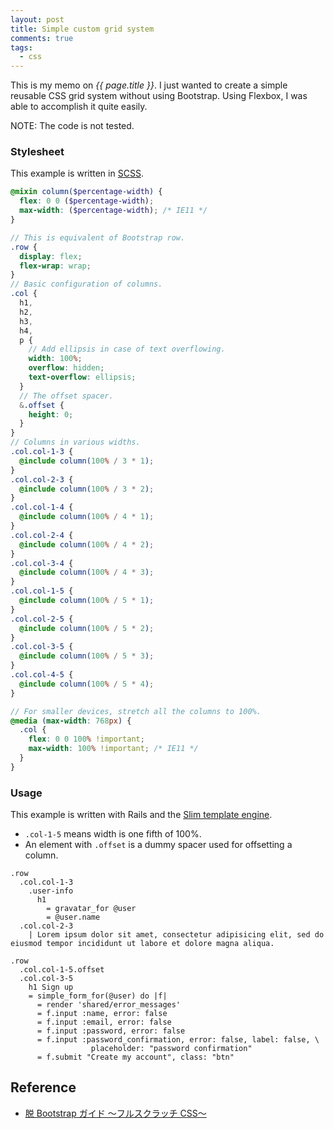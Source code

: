 ```yaml
---
layout: post
title: Simple custom grid system
comments: true
tags:
  - css
---
```


This is my memo on _{{ page.title }}_.
I just wanted to create a simple reusable CSS grid system without using Bootstrap. Using Flexbox, I was able to accomplish it quite easily.

NOTE: The code is not tested.

### Stylesheet

This example is written in [SCSS](http://sass-lang.com/).

```scss
@mixin column($percentage-width) {
  flex: 0 0 ($percentage-width);
  max-width: ($percentage-width); /* IE11 */
}

// This is equivalent of Bootstrap row.
.row {
  display: flex;
  flex-wrap: wrap;
}
// Basic configuration of columns.
.col {
  h1,
  h2,
  h3,
  h4,
  p {
    // Add ellipsis in case of text overflowing.
    width: 100%;
    overflow: hidden;
    text-overflow: ellipsis;
  }
  // The offset spacer.
  &.offset {
    height: 0;
  }
}
// Columns in various widths.
.col.col-1-3 {
  @include column(100% / 3 * 1);
}
.col.col-2-3 {
  @include column(100% / 3 * 2);
}
.col.col-1-4 {
  @include column(100% / 4 * 1);
}
.col.col-2-4 {
  @include column(100% / 4 * 2);
}
.col.col-3-4 {
  @include column(100% / 4 * 3);
}
.col.col-1-5 {
  @include column(100% / 5 * 1);
}
.col.col-2-5 {
  @include column(100% / 5 * 2);
}
.col.col-3-5 {
  @include column(100% / 5 * 3);
}
.col.col-4-5 {
  @include column(100% / 5 * 4);
}

// For smaller devices, stretch all the columns to 100%.
@media (max-width: 768px) {
  .col {
    flex: 0 0 100% !important;
    max-width: 100% !important; /* IE11 */
  }
}
```

### Usage

This example is written with Rails and the [Slim template engine](http://slim-lang.com/).

- `.col-1-5` means width is one fifth of 100%.
- An element with `.offset` is a dummy spacer used for offsetting a column.

```slim
.row
  .col.col-1-3
    .user-info
      h1
        = gravatar_for @user
        = @user.name
  .col.col-2-3
    | Lorem ipsum dolor sit amet, consectetur adipisicing elit, sed do eiusmod tempor incididunt ut labore et dolore magna aliqua.
```

```slim
.row
  .col.col-1-5.offset
  .col.col-3-5
    h1 Sign up
    = simple_form_for(@user) do |f|
      = render 'shared/error_messages'
      = f.input :name, error: false
      = f.input :email, error: false
      = f.input :password, error: false
      = f.input :password_confirmation, error: false, label: false, \
                  placeholder: "password confirmation"
      = f.submit "Create my account", class: "btn"
```

## Reference

- [脱 Bootstrap ガイド 〜フルスクラッチ CSS〜](http://qiita.com/hashrock/items/5c18bf5086f52e4122e5)
